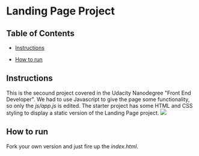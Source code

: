 # Landing Page Project

## Table of Contents

* [Instructions](#instructions)

* [How to run](#howtorun)

## Instructions
This is the secound project covered in the Udacity Nanodegree "Front End Developer".
We had to use Javascript to give the page some functionality, so only the *js/app.js* is edited.
The starter project has some HTML and CSS styling to display a static version of the Landing Page project.
<image src="/readme.PNG" />


## How to run
Fork your own version and just fire up the *index.html*.




